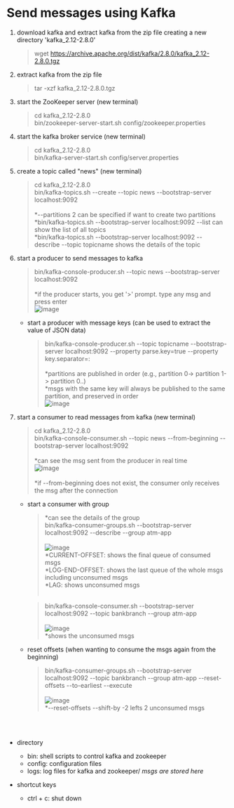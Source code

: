 # Send messages using Kafka
1. download kafka and extract kafka from the zip file creating a new directory 'kafka_2.12-2.8.0'
   > wget https://archive.apache.org/dist/kafka/2.8.0/kafka_2.12-2.8.0.tgz 

2. extract kafka from the zip file
   > tar -xzf kafka_2.12-2.8.0.tgz

3. start the ZooKeeper server (new terminal)
   > cd kafka_2.12-2.8.0 <br/>
   > bin/zookeeper-server-start.sh config/zookeeper.properties

4. start the kafka broker service (new terminal)
   > cd kafka_2.12-2.8.0 <br/>
   > bin/kafka-server-start.sh config/server.properties

5. create a topic called "news" (new terminal)
   > cd kafka_2.12-2.8.0 <br/>
   > bin/kafka-topics.sh --create --topic news --bootstrap-server localhost:9092 <br/><br/>
   > *--partitions 2 can be specified if want to create two partitions <br/>
   > *bin/kafka-topics.sh --bootstrap-server localhost:9092 --list can show the list of all topics <br/>
   > *bin/kafka-topics.sh --bootstrap-server localhost:9092 --describe --topic topicname shows the details of the topic

6. start a producer to send messages to kafka
   > bin/kafka-console-producer.sh --topic news --bootstrap-server localhost:9092 <br/><br/>
   > *if the producer starts, you get '>' prompt. type any msg and press enter <br/>
   > ![image](https://github.com/youngmin-jin/practice/assets/135728064/21f71c71-220e-4a25-bc3f-c5538767b9c9) 

   - start a producer with message keys (can be used to extract the value of JSON data)
      > bin/kafka-console-producer.sh --topic topicname --bootstrap-server localhost:9092 --property parse.key=true --property key.separator=: <br/><br/>
      > *partitions are published in order (e.g., partition 0-> partition 1-> partition 0..) <br/>
      > *msgs with the same key will always be published to the same partition, and preserved in order <br/>
      > ![image](https://github.com/youngmin-jin/practice/assets/135728064/7ff9a92a-9366-4dfa-8bb9-fc89b414f86a)


7. start a consumer to read messages from kafka (new terminal)
   > cd kafka_2.12-2.8.0 <br/>
   > bin/kafka-console-consumer.sh --topic news --from-beginning --bootstrap-server localhost:9092 <br/><br/>
   > *can see the msg sent from the producer in real time <br/>
   > ![image](https://github.com/youngmin-jin/practice/assets/135728064/388dd58c-d619-4990-a9e8-c21e0eb9e800) <br/><br/>
   > *if --from-beginning does not exist, the consumer only receives the msg after the connection 

   - start a consumer with group
      > *can see the details of the group <br/>
      > bin/kafka-consumer-groups.sh --bootstrap-server localhost:9092 --describe --group atm-app <br/><br/>
      > ![image](https://github.com/youngmin-jin/practice/assets/135728064/53d8ea70-dce2-47b8-9b2c-47addae804e5) <br/>
      > *CURRENT-OFFSET: shows the final queue of consumed msgs <br/>
      > *LOG-END-OFFSET: shows the last queue of the whole msgs including unconsumed msgs <br/>
      > *LAG: shows unconsumed msgs <br/><br/>
      
      > bin/kafka-console-consumer.sh --bootstrap-server localhost:9092 --topic bankbranch --group atm-app <br/><br/>
      > ![image](https://github.com/youngmin-jin/practice/assets/135728064/0528c2a0-dd4e-4868-851e-3d090fb9cbe6) <br/>
      > *shows the unconsumed msgs

   - reset offsets (when wanting to consume the msgs again from the beginning)
      > bin/kafka-consumer-groups.sh --bootstrap-server localhost:9092  --topic bankbranch --group atm-app --reset-offsets --to-earliest --execute <br/><br/>
      > ![image](https://github.com/youngmin-jin/practice/assets/135728064/349e7120-f7d7-4bb1-88d8-26faa4fb2053) <br/>
      > *--reset-offsets --shift-by -2 lefts 2 unconsumed msgs


<br/><br/>
- directory
  - bin: shell scripts to control kafka and zookeeper
  - config: configuration files
  - logs: log files for kafka and zookeeper/ _msgs are stored here_ <br/>

- shortcut keys
  - ctrl + c: shut down

   
